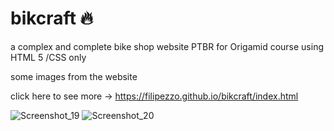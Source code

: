 # bikcraft :fire:

a complex and complete bike shop website PTBR for Origamid course using HTML 5 /CSS only

some images from the website

click here to see more -> https://filipezzo.github.io/bikcraft/index.html

![Screenshot_19](https://user-images.githubusercontent.com/109238541/224553463-ec9c001f-9d2c-43f6-887b-fb2686aaed8c.png)
![Screenshot_20](https://user-images.githubusercontent.com/109238541/224553466-84f40358-0197-4801-9265-367126827b88.png)


